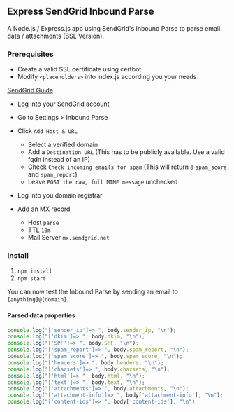 ## Express SendGrid Inbound Parse

A Node.js / Express.js app using SendGrid's Inbound Parse to parse email data / attachments (SSL Version).

### Prerequisites

- Create a valid SSL certificate using certbot
- Modify `<placeholders>` into index.js according you your needs

[SendGrid Guide](https://sendgrid.com/docs/for-developers/parsing-email/setting-up-the-inbound-parse-webhook/)
- Log into your SendGrid account
- Go to Settings > Inbound Parse
- Click `Add Host & URL`

  - Select a verified domain
  - Add a `Destination URL` (This has to be publicly available. Use a valid fqdn instead of an IP)
  - Check `Check incoming emails for spam` (This will return a `spam_score` and `spam_report`)
  - Leave `POST the raw, full MIME message` unchecked

- Log into you domain registrar
- Add an MX record
  - Host `parse`
  - TTL `10m`
  - Mail Server `mx.sendgrid.net`

### Install

1. `npm install`
2. `npm start`

You can now test the Inbound Parse by sending an email to `[anything]@[domain]`.
#### Parsed data properties

```js
console.log("['sender_ip']=> ", body.sender_ip, "\n");
console.log("['dkim']=> ", body.dkim, "\n");
console.log("['SPF']=> ", body.SPF, "\n");
console.log("['spam_report']=> ", body.spam_report, "\n");
console.log("['spam_score']=> ", body.spam_score, "\n");
console.log("['headers']=> ", body.headers, "\n");
console.log("['charsets']=> ", body.charsets, "\n");
console.log("['html']=> ", body.html, "\n");
console.log("['text']=> ", body.text, "\n");
console.log("['attachments']=> ", body.attachments, "\n");
console.log("['attachment-info']=> ", body['attachment-info'], "\n");
console.log("['content-ids']=> ", body['content-ids'], "\n")
```

